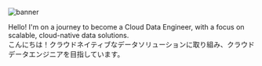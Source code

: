 ![banner](https://capsule-render.vercel.app/api?type=waving&color=0047AB&height=300&section=header&text=Hello%20World%20and%20Goodbye%20Cruel%20Bugs%20%F0%9F%8C%87&fontSize=40&fontColor=ffffff)

Hello! I'm on a journey to become a Cloud Data Engineer, with a focus on scalable, cloud-native data solutions.  
こんにちは！クラウドネイティブなデータソリューションに取り組み、クラウドデータエンジニアを目指しています。


